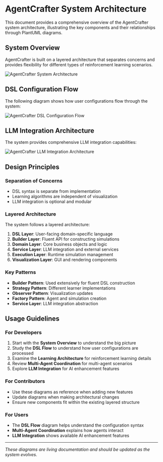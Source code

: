 # AgentCrafter System Architecture

This document provides a comprehensive overview of the AgentCrafter system architecture, illustrating the key components and their relationships through PlantUML diagrams.

## System Overview

AgentCrafter is built on a layered architecture that separates concerns and provides flexibility for different types of reinforcement learning scenarios.

![AgentCrafter System Architecture](schemas/system-overview.svg)

## DSL Configuration Flow

The following diagram shows how user configurations flow through the system:

![AgentCrafter DSL Configuration Flow](schemas/dsl-flow.svg)

## LLM Integration Architecture

The system provides comprehensive LLM integration capabilities:

![AgentCrafter LLM Integration Architecture](schemas/llm-integration.svg)

## Design Principles

### Separation of Concerns
- DSL syntax is separate from implementation
- Learning algorithms are independent of visualization
- LLM integration is optional and modular

### Layered Architecture
The system follows a layered architecture:
1. **DSL Layer**: User-facing domain-specific language
2. **Builder Layer**: Fluent API for constructing simulations
3. **Domain Layer**: Core business objects and logic
4. **Service Layer**: LLM integration and external services
5. **Execution Layer**: Runtime simulation management
6. **Visualization Layer**: GUI and rendering components

### Key Patterns
- **Builder Pattern**: Used extensively for fluent DSL construction
- **Strategy Pattern**: Different learner implementations
- **Observer Pattern**: Visualization updates
- **Factory Pattern**: Agent and simulation creation
- **Service Layer**: LLM integration abstraction

## Usage Guidelines

### For Developers
1. Start with the **System Overview** to understand the big picture
2. Study the **DSL Flow** to understand how user configurations are processed
3. Examine the **Learning Architecture** for reinforcement learning details
4. Review **Multi-Agent Coordination** for multi-agent scenarios
5. Explore **LLM Integration** for AI enhancement features

### For Contributors
- Use these diagrams as reference when adding new features
- Update diagrams when making architectural changes
- Ensure new components fit within the existing layered structure

### For Users
- The **DSL Flow** diagram helps understand the configuration syntax
- **Multi-Agent Coordination** explains how agents interact
- **LLM Integration** shows available AI enhancement features

---

*These diagrams are living documentation and should be updated as the system evolves.*